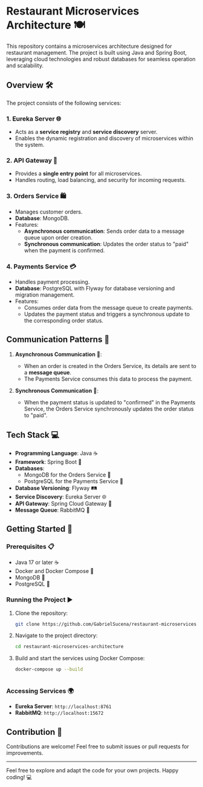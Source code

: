 # Restaurant Microservices Architecture 🍽️

This repository contains a microservices architecture designed for restaurant management. The project is built using Java and Spring Boot, leveraging cloud technologies and robust databases for seamless operation and scalability.

## Overview 🛠️

The project consists of the following services:

### 1. **Eureka Server** 🌐
- Acts as a **service registry** and **service discovery** server.
- Enables the dynamic registration and discovery of microservices within the system.

### 2. **API Gateway** 🚪
- Provides a **single entry point** for all microservices.
- Handles routing, load balancing, and security for incoming requests.

### 3. **Orders Service** 🛍️
- Manages customer orders.
- **Database**: MongoDB.
- Features:
  - **Asynchronous communication**: Sends order data to a message queue upon order creation.
  - **Synchronous communication**: Updates the order status to "paid" when the payment is confirmed.

### 4. **Payments Service** 💳
- Handles payment processing.
- **Database**: PostgreSQL with Flyway for database versioning and migration management.
- Features:
  - Consumes order data from the message queue to create payments.
  - Updates the payment status and triggers a synchronous update to the corresponding order status.

## Communication Patterns 🔗

1. **Asynchronous Communication** 📨:
   - When an order is created in the Orders Service, its details are sent to a **message queue**.
   - The Payments Service consumes this data to process the payment.

2. **Synchronous Communication** 🔄:
   - When the payment status is updated to "confirmed" in the Payments Service, the Orders Service synchronously updates the order status to "paid".

## Tech Stack 💻

- **Programming Language**: Java ☕
- **Framework**: Spring Boot 🌱
- **Databases**:
  - MongoDB for the Orders Service 🍃
  - PostgreSQL for the Payments Service 🐘
- **Database Versioning**: Flyway 🛤️
- **Service Discovery**: Eureka Server 🌐
- **API Gateway**: Spring Cloud Gateway 🚪
- **Message Queue**: RabbitMQ 🐇

## Getting Started 🚀

### Prerequisites 📋
- Java 17 or later ☕
- Docker and Docker Compose 🐳
- MongoDB 🍃
- PostgreSQL 🐘

### Running the Project ▶️
1. Clone the repository:
   ```bash
   git clone https://github.com/GabrielSucena/restaurant-microservices-architecture.git
2. Navigate to the project directory:
   ```bash
   cd restaurant-microservices-architecture
3. Build and start the services using Docker Compose:
   ```bash
   docker-compose up --build
  
### Accessing Services 🌍
- **Eureka Server**: `http://localhost:8761`
- **RabbitMQ**: `http://localhost:15672`

## Contribution 🤝

Contributions are welcome! Feel free to submit issues or pull requests for improvements.

---

Feel free to explore and adapt the code for your own projects. Happy coding! 💻
